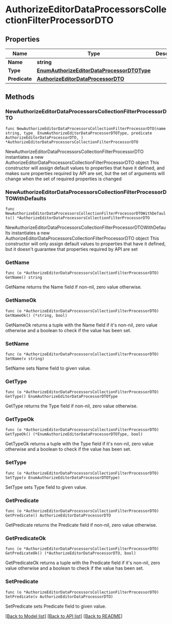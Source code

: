 # AuthorizeEditorDataProcessorsCollectionFilterProcessorDTO

## Properties

Name | Type | Description | Notes
------------ | ------------- | ------------- | -------------
**Name** | **string** |  | 
**Type** | [**EnumAuthorizeEditorDataProcessorDTOType**](EnumAuthorizeEditorDataProcessorDTOType.md) |  | 
**Predicate** | [**AuthorizeEditorDataProcessorDTO**](AuthorizeEditorDataProcessorDTO.md) |  | 

## Methods

### NewAuthorizeEditorDataProcessorsCollectionFilterProcessorDTO

`func NewAuthorizeEditorDataProcessorsCollectionFilterProcessorDTO(name string, type_ EnumAuthorizeEditorDataProcessorDTOType, predicate AuthorizeEditorDataProcessorDTO, ) *AuthorizeEditorDataProcessorsCollectionFilterProcessorDTO`

NewAuthorizeEditorDataProcessorsCollectionFilterProcessorDTO instantiates a new AuthorizeEditorDataProcessorsCollectionFilterProcessorDTO object
This constructor will assign default values to properties that have it defined,
and makes sure properties required by API are set, but the set of arguments
will change when the set of required properties is changed

### NewAuthorizeEditorDataProcessorsCollectionFilterProcessorDTOWithDefaults

`func NewAuthorizeEditorDataProcessorsCollectionFilterProcessorDTOWithDefaults() *AuthorizeEditorDataProcessorsCollectionFilterProcessorDTO`

NewAuthorizeEditorDataProcessorsCollectionFilterProcessorDTOWithDefaults instantiates a new AuthorizeEditorDataProcessorsCollectionFilterProcessorDTO object
This constructor will only assign default values to properties that have it defined,
but it doesn't guarantee that properties required by API are set

### GetName

`func (o *AuthorizeEditorDataProcessorsCollectionFilterProcessorDTO) GetName() string`

GetName returns the Name field if non-nil, zero value otherwise.

### GetNameOk

`func (o *AuthorizeEditorDataProcessorsCollectionFilterProcessorDTO) GetNameOk() (*string, bool)`

GetNameOk returns a tuple with the Name field if it's non-nil, zero value otherwise
and a boolean to check if the value has been set.

### SetName

`func (o *AuthorizeEditorDataProcessorsCollectionFilterProcessorDTO) SetName(v string)`

SetName sets Name field to given value.


### GetType

`func (o *AuthorizeEditorDataProcessorsCollectionFilterProcessorDTO) GetType() EnumAuthorizeEditorDataProcessorDTOType`

GetType returns the Type field if non-nil, zero value otherwise.

### GetTypeOk

`func (o *AuthorizeEditorDataProcessorsCollectionFilterProcessorDTO) GetTypeOk() (*EnumAuthorizeEditorDataProcessorDTOType, bool)`

GetTypeOk returns a tuple with the Type field if it's non-nil, zero value otherwise
and a boolean to check if the value has been set.

### SetType

`func (o *AuthorizeEditorDataProcessorsCollectionFilterProcessorDTO) SetType(v EnumAuthorizeEditorDataProcessorDTOType)`

SetType sets Type field to given value.


### GetPredicate

`func (o *AuthorizeEditorDataProcessorsCollectionFilterProcessorDTO) GetPredicate() AuthorizeEditorDataProcessorDTO`

GetPredicate returns the Predicate field if non-nil, zero value otherwise.

### GetPredicateOk

`func (o *AuthorizeEditorDataProcessorsCollectionFilterProcessorDTO) GetPredicateOk() (*AuthorizeEditorDataProcessorDTO, bool)`

GetPredicateOk returns a tuple with the Predicate field if it's non-nil, zero value otherwise
and a boolean to check if the value has been set.

### SetPredicate

`func (o *AuthorizeEditorDataProcessorsCollectionFilterProcessorDTO) SetPredicate(v AuthorizeEditorDataProcessorDTO)`

SetPredicate sets Predicate field to given value.



[[Back to Model list]](../README.md#documentation-for-models) [[Back to API list]](../README.md#documentation-for-api-endpoints) [[Back to README]](../README.md)


